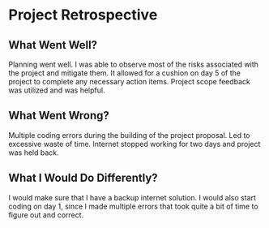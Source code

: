 # Project Retrospective

## What Went Well?

Planning went well. I was able to observe most of the risks associated with the project and mitigate them. It allowed for a cushion on day 5 of the project to complete any necessary action items. Project scope feedback was utilized and was helpful.

## What Went Wrong?

Multiple coding errors during the building of the project proposal. Led to excessive waste of time. Internet stopped working for two days and project was held back. 

## What I Would Do Differently?

I would make sure that I have a backup internet solution. I would also start coding on day 1, since I made multiple errors that took quite a bit of time to figure out and correct. 